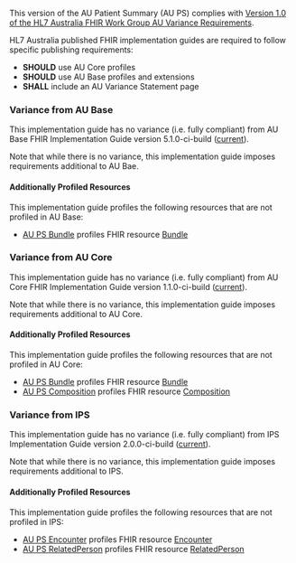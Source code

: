 This version of the AU Patient Summary (AU PS) complies with [Version 1.0 of the HL7 Australia FHIR Work Group AU Variance Requirements](https://hl7.org.au/fhir/HL7%20AU%20Variance%20Requirements%20v1.0.pdf).

HL7 Australia published FHIR implementation guides are required to follow specific publishing requirements:
- **SHOULD** use AU Core profiles
- **SHOULD** use AU Base profiles and extensions
- **SHALL** include an AU Variance Statement page


### Variance from AU Base
This implementation guide has no variance (i.e. fully compliant) from AU Base FHIR Implementation Guide version 5.1.0-ci-build ([current](https://build.fhir.org/ig/hl7au/au-fhir-base/)).

Note that while there is no variance, this implementation guide imposes requirements additional to AU Bae.

#### Additionally Profiled Resources

This implementation guide profiles the following resources that are not profiled in AU Base:

- [AU PS Bundle](StructureDefinition-au-ps-bundle.html) profiles FHIR resource [Bundle](http://hl7.org/fhir/R4/bundle.html)


### Variance from AU Core
This implementation guide has no variance (i.e. fully compliant) from AU Core FHIR Implementation Guide version 1.1.0-ci-build ([current](https://build.fhir.org/ig/hl7au/au-fhir-core/)). 

Note that while there is no variance, this implementation guide imposes requirements additional to AU Core.

#### Additionally Profiled Resources

This implementation guide profiles the following resources that are not profiled in AU Core:

- [AU PS Bundle](StructureDefinition-au-ps-bundle.html) profiles FHIR resource [Bundle](http://hl7.org/fhir/R4/bundle.html)
- [AU PS Composition](StructureDefinition-au-ps-composition.html) profiles FHIR resource [Composition](http://hl7.org/fhir/R4/composition.html)


### Variance from IPS
This implementation guide has no variance (i.e. fully compliant) from IPS Implementation Guide version 2.0.0-ci-build ([current](https://build.fhir.org/ig/HL7/fhir-ips)).

Note that while there is no variance, this implementation guide imposes requirements additional to IPS.

#### Additionally Profiled Resources

This implementation guide profiles the following resources that are not profiled in IPS:

- [AU PS Encounter](StructureDefinition-au-ps-encounter.html) profiles FHIR resource [Encounter](http://hl7.org/fhir/R4/encounter.html)
- [AU PS RelatedPerson](StructureDefinition-au-ps-relatedperson.html) profiles FHIR resource [RelatedPerson](http://hl7.org/fhir/R4/relatedperson.html)
